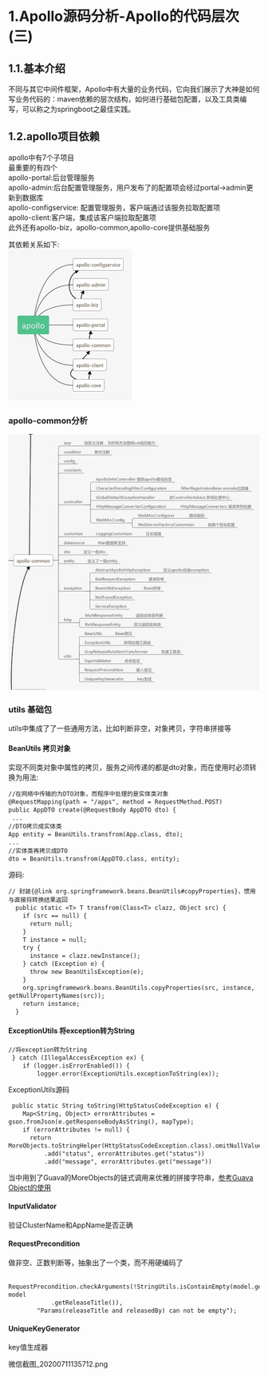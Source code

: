 # 1.Apollo源码分析-Apollo的代码层次\(三\)

## 1.1.基本介绍

不同与其它中间件框架，Apollo中有大量的业务代码，它向我们展示了大神是如何写业务代码的：maven依赖的层次结构，如何进行基础包配置，以及工具类编写，可以称之为springboot之最佳实践。

## 1.2.apollo项目依赖

apollo中有7个子项目  
最重要的有四个  
apollo-portal:后台管理服务  
apollo-admin:后台配置管理服务，用户发布了的配置项会经过portal-&gt;admin更新到数据库  
apollo-configservice: 配置管理服务，客户端通过该服务拉取配置项  
apollo-client:客户端，集成该客户端拉取配置项  
此外还有apollo-biz，apollo-common,apollo-core提供基础服务

其依赖关系如下:  
![](/static/image/2051242107-5cf737fd43e95_articlex.jpg)

### apollo-common分析

![](/static/image/304542458-5cf739653eaa7_articlex.jpg)

### utils 基础包

utils中集成了了一些通用方法，比如判断非空，对象拷贝，字符串拼接等

#### BeanUtils 拷贝对象

实现不同类对象中属性的拷贝，服务之间传递的都是dto对象，而在使用时必须转换为用法:

```
//在网络中传输的为DTO对象，而程序中处理的是实体类对象
@RequestMapping(path = "/apps", method = RequestMethod.POST)
public AppDTO create(@RequestBody AppDTO dto) {
 ...
//DTO拷贝成实体类
App entity = BeanUtils.transfrom(App.class, dto);
...
//实体类再拷贝成DTO   
dto = BeanUtils.transfrom(AppDTO.class, entity);
```

源码:

```
// 封装{@link org.springframework.beans.BeanUtils#copyProperties}，惯用与直接将转换结果返回
  public static <T> T transfrom(Class<T> clazz, Object src) {
    if (src == null) {
      return null;
    }
    T instance = null;
    try {
      instance = clazz.newInstance();
    } catch (Exception e) {
      throw new BeanUtilsException(e);
    }
    org.springframework.beans.BeanUtils.copyProperties(src, instance, getNullPropertyNames(src));
    return instance;
  }
```

#### ExceptionUtils 将exception转为String

```
//将exception转为String
 } catch (IllegalAccessException ex) {
    if (logger.isErrorEnabled()) {
        logger.error(ExceptionUtils.exceptionToString(ex));
```

ExceptionUtils源码

```
 public static String toString(HttpStatusCodeException e) {
    Map<String, Object> errorAttributes = gson.fromJson(e.getResponseBodyAsString(), mapType);
    if (errorAttributes != null) {
      return MoreObjects.toStringHelper(HttpStatusCodeException.class).omitNullValues()
          .add("status", errorAttributes.get("status"))
          .add("message", errorAttributes.get("message"))
```

 当中用到了Guava的MoreObjects的链式调用来优雅的拼接字符串，[参考Guava Object的使用](https://github.com/google/guava/wiki/CommonObjectUtilitiesExplained)

#### InputValidator

验证ClusterName和AppName是否正确

#### RequestPrecondition

做非空、正数判断等，抽象出了一个类，而不用硬编码了



```
 RequestPrecondition.checkArguments(!StringUtils.isContainEmpty(model.getReleasedBy(), model
            .getReleaseTitle()),
        "Params(releaseTitle and releasedBy) can not be empty");

```

#### UniqueKeyGenerator

key值生成器

微信截图_20200711135712.png















